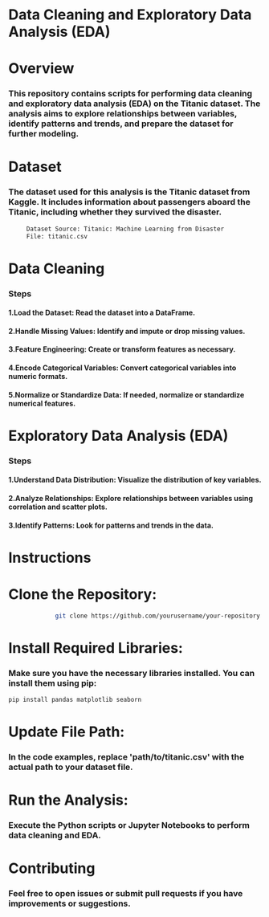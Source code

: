 # Data Cleaning and Exploratory Data Analysis (EDA)
# Overview
### This repository contains scripts for performing data cleaning and exploratory data analysis (EDA) on the Titanic dataset. The analysis aims to explore relationships between variables, identify patterns and trends, and prepare the dataset for further modeling.

# Dataset
### The dataset used for this analysis is the Titanic dataset from Kaggle. It includes information about passengers aboard the Titanic, including whether they survived the disaster.
```bash
     Dataset Source: Titanic: Machine Learning from Disaster
     File: titanic.csv
```
# Data Cleaning
### Steps
#### 1.Load the Dataset: Read the dataset into a DataFrame.
#### 2.Handle Missing Values: Identify and impute or drop missing values.
#### 3.Feature Engineering: Create or transform features as necessary.
#### 4.Encode Categorical Variables: Convert categorical variables into numeric formats.
#### 5.Normalize or Standardize Data: If needed, normalize or standardize numerical features.

# Exploratory Data Analysis (EDA)
### Steps
#### 1.Understand Data Distribution: Visualize the distribution of key variables.
#### 2.Analyze Relationships: Explore relationships between variables using correlation and scatter plots.
#### 3.Identify Patterns: Look for patterns and trends in the data.

# Instructions
# Clone the Repository:
```bash
             git clone https://github.com/yourusername/your-repository.git
```
# Install Required Libraries:
### Make sure you have the necessary libraries installed. You can install them using pip:
```bash
pip install pandas matplotlib seaborn
```
# Update File Path:
### In the code examples, replace 'path/to/titanic.csv' with the actual path to your dataset file.

# Run the Analysis:
### Execute the Python scripts or Jupyter Notebooks to perform data cleaning and EDA.

# Contributing
### Feel free to open issues or submit pull requests if you have improvements or suggestions.
